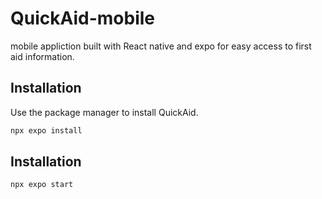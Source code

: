 # QuickAid-mobile
mobile appliction built with React native and expo for easy access to first aid information.

## Installation

Use the package manager to install QuickAid.

```bash
npx expo install
```
## Installation

```bash
npx expo start
```
